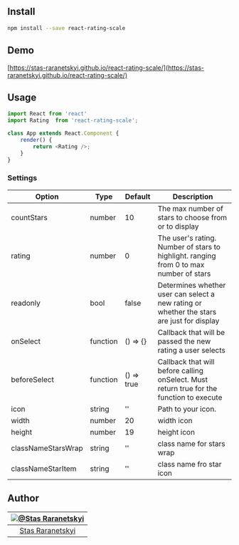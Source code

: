 ## Install

```sh
npm install --save react-rating-scale
```

## Demo

[https://stas-raranetskyi.github.io/react-rating-scale/](https://stas-raranetskyi.github.io/react-rating-scale/)

## Usage

```javascript
import React from 'react'
import Rating  from 'react-rating-scale';

class App extends React.Component {
    render() {
        return <Rating />;
    }
}
```

### Settings

Option | Type | Default | Description
------ | ---- | ------- | -----------
countStars | number | 10 | The max number of stars to choose from or to display
rating | number | 0 | The user's rating. Number of stars to highlight. ranging from 0 to max number of stars
readonly | bool | false | Determines whether user can select a new rating or whether the stars are just for display
onSelect | function | () => {} | Callback that will be passed the new rating a user selects
beforeSelect | function | () => true | Callback that will before calling onSelect. Must return true for the function to execute
icon | string | '' | Path to your icon.
width | number | 20 | width icon
height | number | 19 | height icon
classNameStarsWrap | string | '' | class name for stars wrap
classNameStarItem | string | '' | class name fro star icon

## Author

|[![@Stas Raranetskyi](https://avatars0.githubusercontent.com/u/11090889?s=128&v=4)](https://github.com/stas-raranetskyi/)|
|:---:|
|[Stas Raranetskyi](https://github.com/stas-raranetskyi/)|
